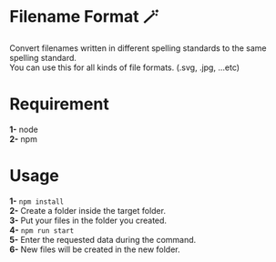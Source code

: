 # Filename Format 🪄
Convert filenames written in different spelling standards to the same spelling standard.</br>
You can use this for all kinds of file formats. (.svg, .jpg, ...etc)

# Requirement
**1-** node</br>
**2-** npm

# Usage
**1-** `npm install`</br>
**2-** Create a folder inside the target folder.</br>
**3-** Put your files in the folder you created.</br>
**4-** `npm run start`</br>
**5-** Enter the requested data during the command.</br>
**6-** New files will be created in the new folder.
